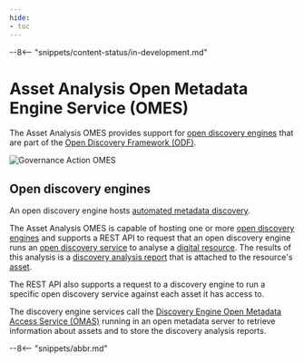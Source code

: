 ```yaml
---
hide:
- toc
---
```


<!-- SPDX-License-Identifier: CC-BY-4.0 -->
<!-- Copyright Contributors to the Egeria project. -->

--8<-- "snippets/content-status/in-development.md"

# Asset Analysis Open Metadata Engine Service (OMES)

The Asset Analysis OMES provides support for [open discovery engines](/concepts/open-discovery-engine) that are part of the [Open Discovery Framework (ODF)](/frameworks/odf/overview).

![Governance Action OMES](/services/omes/engine-services-asset-analysis-server-side.svg)

## Open discovery engines

An open discovery engine hosts [automated metadata discovery](/features/discovery-and-stewardship/overview).

The Asset Analysis OMES is capable of hosting one or more [open discovery engines](/concepts/open-discovery-engine) and supports a REST API to request that an open discovery engine runs an [open discovery service](/guides/developer/open-discovery-services/overview) to analyse a [digital resource](/concepts/resource). The results of this analysis is a [discovery analysis report](/concepts/discovery-analysis-report) that is attached to the resource's [asset](/concepts/asset).

The REST API also supports a request to a discovery engine to run a specific open discovery service against each asset it has access to.

The discovery engine services call the [Discovery Engine Open Metadata Access Service (OMAS)](/services/omas/discovery-engine/overview) running in an open metadata server to retrieve information about assets and to store the discovery analysis reports.

--8<-- "snippets/abbr.md"
